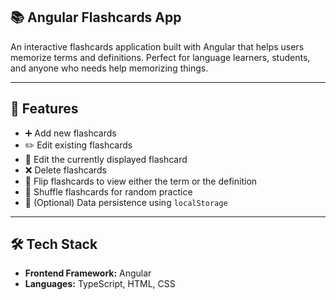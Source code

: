 ## 📚 Angular Flashcards App

An interactive flashcards application built with Angular that helps users memorize terms and definitions. Perfect for language learners, students, and anyone who needs help memorizing things.

---

## 🚀 Features

- ➕ Add new flashcards  
- ✏️ Edit existing flashcards  
- 📝 Edit the currently displayed flashcard  
- ❌ Delete flashcards  
- 🔄 Flip flashcards to view either the term or the definition  
- 🔀 Shuffle flashcards for random practice  
- 💾 (Optional) Data persistence using `localStorage`

---

## 🛠️ Tech Stack

- **Frontend Framework:** Angular  
- **Languages:** TypeScript, HTML, CSS
